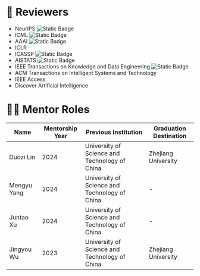 # 📑 Reviewers

- NeurIPS ![Static Badge](https://img.shields.io/badge/CCF_A-EF413D)
- ICML ![Static Badge](https://img.shields.io/badge/CCF_A-EF413D)
- AAAI ![Static Badge](https://img.shields.io/badge/CCF_A-EF413D)
- ICLR
- ICASSP ![Static Badge](https://img.shields.io/badge/CCF_B-F08122)
- AISTATS ![Static Badge](https://img.shields.io/badge/CCF_C-00843D)
- IEEE Transactions on Knowledge and Data Engineering ![Static Badge](https://img.shields.io/badge/CCF_A-EF413D)
- ACM Transactions on Intelligent Systems and Technology
- IEEE Access
- Discover Artificial Intelligence

# 🧑‍🏫 Mentor Roles

| Name        | Mentorship Year | Previous Institution                          | Graduation Destination |
| ----------- | --------------- | --------------------------------------------- | ---------------------- |
| Duozi Lin   | 2024            | University of Science and Technology of China | Zhejiang University    |
| Mengyu Yang | 2024            | University of Science and Technology of China | -                      |
| Juntao Xu   | 2024            | University of Science and Technology of China | -                      |
| Jingyou Wu  | 2023            | University of Science and Technology of China | Zhejiang University    |
